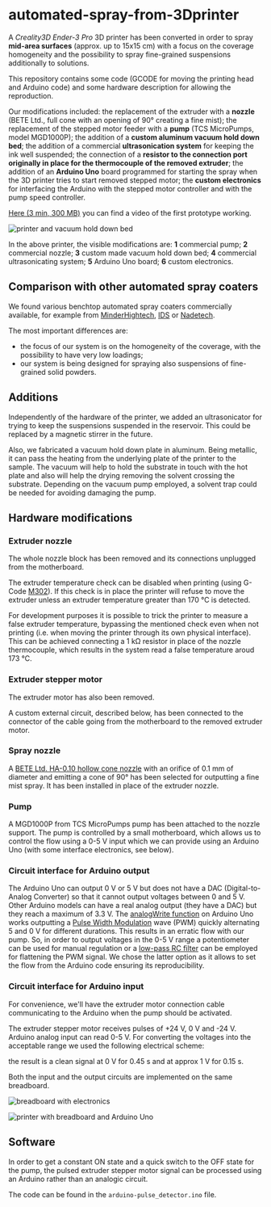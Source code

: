 # automated-spray-from-3Dprinter
A *Creality3D Ender-3 Pro* 3D printer has been converted in order to spray **mid-area surfaces** (approx. up to 15x15 cm) with a focus on the coverage homogeneity and the possibility to spray fine-grained suspensions additionally to solutions.

This repository contains some code (GCODE for moving the printing head and Arduino code) and some hardware description for allowing the reproduction.

Our modifications included: the replacement of the extruder with a **nozzle** (BETE Ltd., full cone with an opening of 90° creating a fine mist); the replacement of the stepped motor feeder with a **pump** (TCS MicroPumps, model MGD1000P); the addition of a **custom aluminum vacuum hold down bed**; the addition of a commercial **ultrasonication system** for keeping the ink well suspended; the connection of a **resistor to the connection port originally in place for the thermocouple of the removed extruder**; the addition of an **Arduino Uno** board programmed for starting the spray when the 3D printer tries to start removed stepped motor; the **custom electronics** for interfacing the Arduino with the stepped motor controller and with the pump speed controller.

[Here (3 min, 300 MB)](https://uz.sns.it/~ilario/VID_20210902_151558.mp4) you can find a video of the first prototype working.

![printer and vacuum hold down bed](20221124_123430-annotated.jpg)

In the above printer, the visible modifications are: **1** commercial pump; **2** commercial nozzle; **3** custom made vacuum hold down bed; **4** commercial ultrasonicating system; **5** Arduino Uno board; **6** custom electronics.

## Comparison with other automated spray coaters

We found various benchtop automated spray coaters commercially available, for example from [MinderHightech](https://minder-hightech.en.made-in-china.com/product/MFWTIpzZrRVC/China-Small-Size-Hardware-Electronic-Plastic-Toy-Automatic-Spray-Painting-Machine.html), [IDS](https://www.idsnm.com/products/) or [Nadetech](https://nadetech.com/products/spray-coating).

The most important differences are:

* the focus of our system is on the homogeneity of the coverage, with the possibility to have very low loadings;
* our system is being designed for spraying also suspensions of fine-grained solid powders.

## Additions

Independently of the hardware of the printer, we added an ultrasonicator for trying to keep the suspensions suspended in the reservoir. This could be replaced by a magnetic stirrer in the future.

Also, we fabricated a vacuum hold down plate in aluminum. Being metallic, it can pass the heating from the underlying plate of the printer to the sample. The vacuum will help to hold the substrate in touch with the hot plate and also will help the drying removing the solvent crossing the substrate. Depending on the vacuum pump employed, a solvent trap could be needed for avoiding damaging the pump.

## Hardware modifications

### Extruder nozzle

The whole nozzle block has been removed and its connections unplugged from the motherboard.

The extruder temperature check can be disabled when printing (using G-Code [M302](https://marlinfw.org/docs/gcode/M302.html)). If this check is in place the printer will refuse to move the extruder unless an extruder temperature greater than 170 °C is detected.

For development purposes it is possible to trick the printer to measure a false extruder temperature, bypassing the mentioned check even when not printing (i.e. when moving the printer through its own physical interface). This can be achieved connecting a 1 kΩ resistor in place of the nozzle thermocouple, which results in the system read a false temperature aroud 173 °C.

### Extruder stepper motor

The extruder motor has also been removed.

A custom external circuit, described below, has been connected to the connector of the cable going from the motherboard to the removed extruder motor.

### Spray nozzle

A [BETE Ltd. HA-0.10 hollow cone nozzle](https://www.bete-europe.com/en/products/hollow-cone-nozzles/ha-hollow-cone-nozzle.html) with an orifice of 0.1 mm of diameter and emitting a cone of 90° has been selected for outputting a fine mist spray. It has been installed in place of the extruder nozzle.

### Pump

A MGD1000P from TCS MicroPumps pump has been attached to the nozzle support. The pump is controlled by a small motherboard, which allows us to control the flow using a 0-5 V input which we can provide using an Arduino Uno (with some interface electronics, see below).

### Circuit interface for Arduino output

The Arduino Uno can output 0 V or 5 V but does not have a DAC (Digital-to-Analog Converter) so that it cannot output voltages between 0 and 5 V.
Other Arduino models can have a real analog output (they have a DAC) but they reach a maximum of 3.3 V.
The [analogWrite function](https://www.arduino.cc/reference/en/language/functions/analog-io/analogwrite/) on Arduino Uno works outputting a [Pulse Width Modulation](https://www.arduino.cc/en/Tutorial/Foundations/PWM) wave (PWM) quickly alternating 5 and 0 V for different durations. This results in an erratic flow with our pump. So, in order to output voltages in the 0-5 V range a potentiometer can be used for manual regulation or a [low-pass RC filter](https://en.wikipedia.org/wiki/Low-pass_filter#RC_filter) can be employed for flattening the PWM signal. We chose the latter option as it allows to set the flow from the Arduino code ensuring its reproducibility.

### Circuit interface for Arduino input

For convenience, we'll have the extruder motor connection cable communicating to the Arduino when the pump should be activated.

The extruder stepper motor receives pulses of +24 V, 0 V and -24 V. Arduino analog input can read 0-5 V. For converting the voltages into the acceptable range we used the following electrical scheme:


the result is a clean signal at 0 V for 0.45 s and at approx 1 V for 0.15 s.

Both the input and the output circuits are implemented on the same breadboard.

![breadboard with electronics](IMG_20211112_115941.jpg)

![printer with breadboard and Arduino Uno](IMG_20211112_115950-annotated.jpg)

## Software

In order to get a constant ON state and a quick switch to the OFF state for the pump, the pulsed extruder stepper motor signal can be processed using an Arduino rather than an analogic circuit.

The code can be found in the `arduino-pulse_detector.ino` file.

